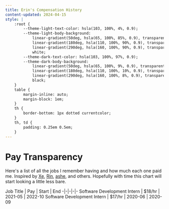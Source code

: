 ```yaml
---
title: Erin's Compensation History
content-updated: 2024-04-15
style: |
    :root {
        --theme-light-text-color: hsla(103, 100%, 4%, 0.9);
        --theme-light-body-background:
            linear-gradient(50deg, hsla(65, 100%, 85%, 0.9), transparent 50%),
            linear-gradient(180deg, hsla(110, 100%, 90%, 0.9), transparent 66%),
            linear-gradient(290deg, hsla(160, 100%, 90%, 0.9), transparent 66%),
            white;
        --theme-dark-text-color: hsla(103, 100%, 97%, 0.9);
        --theme-dark-body-background:
            linear-gradient(50deg, hsla(65, 100%, 9%, 0.9), transparent 75%),
            linear-gradient(180deg, hsla(110, 100%, 10%, 0.9), transparent 66%),
            linear-gradient(290deg, hsla(160, 100%, 8%, 0.9), transparent 78%),
            black;
    }
    table {
        margin-inline: auto;
        margin-block: 1em;
    }
    th {
        border-bottom: 1px dotted currentcolor;
    }
    th, td {
        padding: 0.25em 0.5em;
    }
---
```

# Pay Transparency

Here's a list of all the jobs I remember having and how much each one paid me. Inspired by [Xe](https://xeiaso.net/salary-transparency/), [Rin](https://rin.systems/pay-transparency/), [ashe](https://tempest.dev/pay-transparency/), and others. Hopefully with time this chart will start looking a little less bare.

Job Title | Pay | Start | End
-|-|-|-|-
Software Development Intern | $18/hr | 2021-05 | 2022-10
Software Development Intern | $17/hr | 2020-06 | 2020-09
